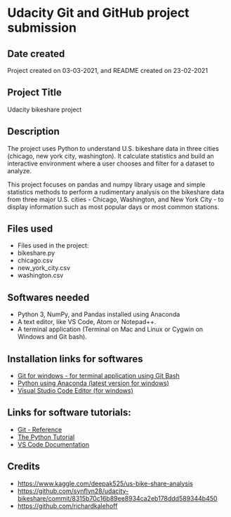 # Udacity Git and GitHub project submission

## Date created
Project created on 03-03-2021, and README created on 23-02-2021

## Project Title
Udacity bikeshare project

## Description
The project uses Python to understand U.S. bikeshare data in three cities (chicago, new york city, washington). 
It calculate statistics and build an interactive environment where a user chooses and filter for a dataset to analyze.

This project focuses on pandas and numpy library usage and simple statistics methods to perform a rudimentary analysis on the bikeshare data from three major U.S. cities - Chicago, Washington, and New York City - to display information such as most popular days or most common stations.

## Files used
- Files used in the project: 
- bikeshare.py
- chicago.csv
- new_york_city.csv
- washington.csv

## Softwares needed
- Python 3, NumPy, and Pandas installed using Anaconda
- A text editor, like VS Code, Atom or Notepad++.
- A terminal application (Terminal on Mac and Linux or Cygwin on Windows and Git bash).

## Installation links for softwares
- [Git for windows - for terminal application using Git Bash](https://gitforwindows.org/)
- [Python using Anaconda (latest version for windows)](https://www.anaconda.com/products/individual)
- [Visual Studio Code Editor (for windows)](https://code.visualstudio.com/docs/setup/windows)

## Links for software tutorials:
- [Git - Reference](https://git-scm.com/docs)
- [The Python Tutorial](https://docs.python.org/3/tutorial/index.html)
- [VS Code Documentation](https://code.visualstudio.com/docs)


## Credits
- https://www.kaggle.com/deepak525/us-bike-share-analysis
- https://github.com/synflyn28/udacity-bikeshare/commit/8315b70c16b89ee8934ca2eb178ddd589344b450
- https://github.com/richardkalehoff
 

